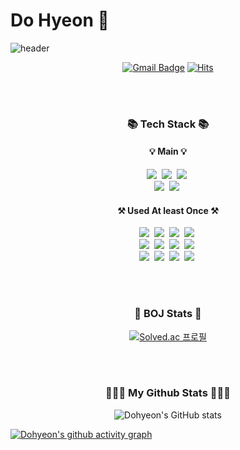 <h1> Do Hyeon 🧐</h1>

![header](https://capsule-render.vercel.app/api?type=waving&color=timeGradient&height=270&section=header&text=Jung%20Dohyeon&fontSize=70&animation=twinkling)

<div align="center">
  
[![Gmail Badge](https://img.shields.io/badge/jdh1109ok@gmail.com-EA4335?style=flat&logo=Gmail&logoColor=white)](mailto:jdh1109ok@gmail.com)
[![Hits](https://hits.seeyoufarm.com/api/count/incr/badge.svg?url=https%3A%2F%2Fgithub.com%2FJungDohyeon%2FJungDohyeon.git&count_bg=%2390DF61&title_bg=%236E676B&icon=github.svg&icon_color=%23251D1E&title=hits&edge_flat=false)](https://hits.seeyoufarm.com)
</div>
<br><br>

<h3 align="center"> 📚 Tech Stack 📚 </h3>
<h4 align="center"> 💡 Main 💡 </h4>
<p align="center">
  <img src="https://img.shields.io/badge/Java-007396?style=for-the-badge&logo=Java&logoColor=white"/></a>&nbsp
  <img src="https://img.shields.io/badge/Swift-F05138?style=for-the-badge&logo=Swift&logoColor=white"/></a>&nbsp 
  <img src="https://img.shields.io/badge/Kotlin-7F52FF?style=for-the-badge&logo=Kotlin&logoColor=white"/></a>&nbsp 
  <br>
  <img src="https://img.shields.io/badge/Xcode-147EFB?style=for-the-badge&logo=Xcode&logoColor=white"/></a>&nbsp
  <img src="https://img.shields.io/badge/Android Studio-3DDC84?style=for-the-badge&logo=Android Studio&logoColor=white"/></a>&nbsp 
  <br>
</p>
<h4 align="center"> ⚒️ Used At least Once ⚒️ </h4>
<p align="center">
  <img src="https://img.shields.io/badge/C-A8B9CC?style=flat-square&logo=C&logoColor=white"/></a>&nbsp 
  <img src="https://img.shields.io/badge/Python-3776AB?style=flat-square&logo=Python&logoColor=white"/></a>&nbsp
  <img src="https://img.shields.io/badge/Flutter-02569B?style=flat-square&logo=Flutter&logoColor=white"/></a>&nbsp 
  <img src="https://img.shields.io/badge/Javascript-ffb13b?style=flat-square&logo=javascript&logoColor=white"/></a>&nbsp
  <br>
  <img src="https://img.shields.io/badge/Spring-6DB33F?style=flat-square&logo=Spring&logoColor=white"/></a>&nbsp
  <img src="https://img.shields.io/badge/SpringBoot-6DB33F?style=flat-square&logo=SpringBoot&logoColor=white"/></a>&nbsp 
  <img src="https://img.shields.io/badge/Django-092E20?style=flat-square&logo=Django&logoColor=white"/></a>&nbsp
  <img src="https://img.shields.io/badge/Node.js-339933?style=flat-square&logo=Node.js&logoColor=white"/></a>&nbsp
  <br>
  <img src="https://img.shields.io/badge/AWS-232F3E?style=flat-square&logo=AmazonAWS&logoColor=white"/></a>&nbsp 
  <img src="https://img.shields.io/badge/MySQL-4479A1?style=flat-square&logo=MySQL&logoColor=white"/></a>&nbsp 
  <img src="https://img.shields.io/badge/Kali Linux-557C94?style=flat-square&logo=Kali Linux&logoColor=white"/></a>&nbsp 
  <img src="https://img.shields.io/badge/Linux-FCC624?style=flat-square&logo=Linux&logoColor=white"/></a>&nbsp 
</p>
 
<br><br>

<h3 align="center"> 🐢 BOJ Stats 🐢 </h3>
<div align="center">
  
[![Solved.ac 프로필](http://mazassumnida.wtf/api/v2/generate_badge?boj=jdh1109ok)](https://solved.ac/jdh1109ok) <br>
</div>

<br><br>
<h3 align="center"> 👨🏻‍💻 My Github Stats 👨🏻‍💻 </h3>
<div align="center">
  
![Dohyeon's GitHub stats](https://github-readme-stats.vercel.app/api?username=JungDohyeon&show_icons=true&theme=dracula)
</div>

[![Dohyeon's github activity graph](https://github-readme-activity-graph.cyclic.app/graph?username=JungDohyeon&theme=react-dark)](https://github.com/ashutosh00710/github-readme-activity-graph)
